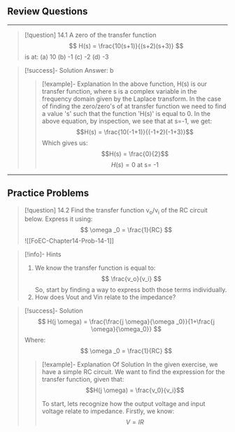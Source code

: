 

## Review Questions
--------------------------
>[!question] 14.1
A zero of the transfer function
$$ H(s) = \frac{10(s+1)}{(s+2)(s+3)} $$
is at:
(a) 10          (b) -1          (c) -2         (d) -3

>[!success]- Solution
> Answer: b
> >[!example]- Explanation
> >In the above function, H(s) is our transfer function, where s is a complex variable in the frequency domain given by the Laplace transform. In the case of finding the zero/zero's of at transfer function we need to find a value 's' such that the function 'H(s)' is equal to 0. In the above equation, by inspection, we see that at s=-1, we get:
> >$$H(s) = \frac{10(-1+1)}{(-1+2)(-1+3)}$$
> >Which gives us:
> >$$H(s) = \frac{0}{2}$$
> >$$H(s) = 0\text{ at s= -1} $$

-------
## Practice Problems

>[!question] 14.2
>Find the transfer function v<sub>o</sub>/v<sub>i</sub> of the RC circuit below. Express it using: $$ \omega _0 = \frac{1}{RC} $$
>![[FoEC-Chapter14-Prob-14-1]]

>[!info]- Hints
>1. We know the transfer function is equal to: $$ \frac{v_o}{v_i} $$ So, start by finding a way to express both those terms individually. 
>2. How does Vout and Vin relate to the impedance?
>

>[!success]- Solution
>$$ H(j \omega) = \frac{\frac{j \omega}{\omega _0}}{1+\frac{j \omega}{\omega_0}} $$
>Where:
>$$ \omega _0 = \frac{1}{RC} $$
> 
> 
> >[!example]- Explanation Of Solution
> >In the given exercise, we have a simple RC circuit. We want to find the expression for the transfer function, given that: $$H(j \omega) = \frac{v_0}{v_i}$$
> >
> >To start, lets recognize how the output voltage and input voltage relate to impedance. Firstly, we know: $$V=IR$$
> 














